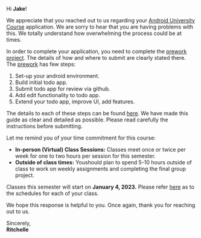 Hi **Jake**!

We appreciate that you reached out to us regarding your [Android University Course](https:/https://courses.codepath.org/snippets/and101/syllabus) application. We are sorry to hear that you are having problems with this. We totally understand how overwhelming the process could be at times. 

In order to complete your application, you need to complete the [prework project](https:/https://courses.codepath.org/snippets/android_university/prework/). The details of how and where to submit are clearly stated there. The [prework](https:/https://courses.codepath.org/snippets/android_university/prework/) has few steps:
1.   Set-up your android environment.
2.   Build initial todo app. 
3.   Submit todo app for review via github.
4.   Add edit functionality to todo app.
5.   Extend your todo app, improve UI, add features.

The details to each of these steps can be found [here](https:/https://courses.codepath.org/snippets/android_university/prework/). We have made this guide as clear and detailed as possible. Please read carefully the instructions before submitting. 

Let me remind you of your time commitment for this course:

* **In-person (Virtual) Class Sessions:** Classes meet once or twice per week for one to two hours per session for this semester. 
* **Outside of class times:** Youshould plan to spend 5-10 hours outside of class to work on weekly assignments and completing the final group project. 

Classes this semester will start on **January 4, 2023.** Please refer [here](https:/via.placeholder.com/798x90.png?text=CLASS+SCHEDULES) as to the schedules for each of your class. 

We hope this response is helpful to you. Once again, thank you for reaching out to us. 


Sincerely,<br>
**Ritchelle**
